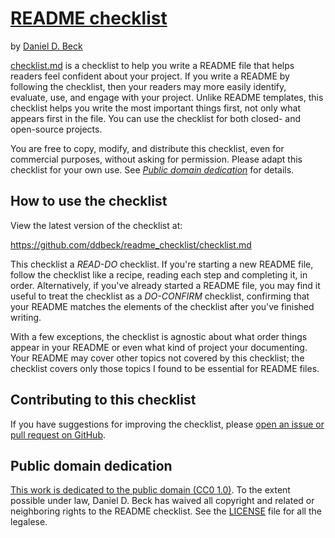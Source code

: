 # [README checklist](https://github.com/ddbeck/readme_checklist)

by [Daniel D. Beck](https://twitter.com/ddbeck)

[checklist.md](checklist.md) is a checklist to help you write a README file
that helps readers feel confident about your project. If you write a README by
following the checklist, then your readers may more easily identify, evaluate,
use, and engage with your project. Unlike README templates, this checklist
helps you write the most important things first, not only what appears first in
the file. You can use the checklist for both closed- and open-source projects.

You are free to copy, modify, and distribute this checklist, even for
commercial purposes, without asking for permission. Please adapt this
checklist for your own use. See
*[Public domain dedication](#public-domain-dedication)* for details.


## How to use the checklist

View the latest version of the checklist at:

https://github.com/ddbeck/readme_checklist/checklist.md

This checklist a *READ-DO* checklist. If you're starting a new README file,
follow the checklist like a recipe, reading each step and completing it, in
order. Alternatively, if you've already started a README file, you may find it
useful to treat the checklist as a *DO-CONFIRM* checklist, confirming that your
README matches the elements of the checklist after you've finished writing.

With a few exceptions, the checklist is agnostic about what order things appear
in your README or even what kind of project your documenting. Your README may
cover other topics not covered by this checklist; the checklist covers only
those topics I found to be essential for README files.


## Contributing to this checklist

If you have suggestions for improving the checklist, please [open an issue or
pull request on GitHub](https://github.com/ddbeck/readme-checklist/).


## Public domain dedication

[This work is dedicated to the public domain (CC0
1.0)](http://creativecommons.org/publicdomain/zero/1.0/). To the extent
possible under law, Daniel D. Beck has waived all copyright and related or
neighboring rights to the README checklist. See the [LICENSE](LICENSE) file for
all the legalese.
